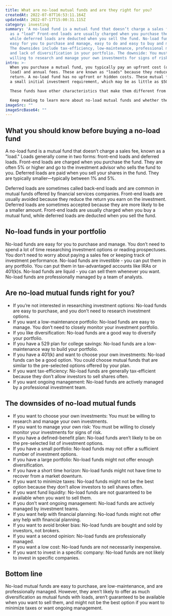 ```yaml
---
title: What are no-load mutual funds and are they right for you?
createdAt: 2022-07-07T16:53:11.164Z
updatedAt: 2022-07-17T15:00:31.115Z
category: investing
summary: 'A no-load fund is a mutual fund that doesn’t charge a sales fee, known
  as a "load" Front-end loads are usually charged when you purchase the fund,
  while deferred loads are deducted when you sell the fund. No-load funds are
  easy for you to purchase and manage, easy to do and easy to buy and manage.
  The downsides include tax-efficiency, low-maintenance, professional management
  and lack of diversification in your portfolio. The downside: You must be
  willing to research and manage your own investments for signs of risk.'
intro: >-
  When you purchase a mutual fund, you typically pay an upfront cost (or
  load) and annual fees. These are known as "loads" because they reduce your
  return. A no-load fund has no upfront or hidden costs. These mutual funds have
  a small initial investment requirement, which may be as little as $50.

  These funds have other characteristics that make them different from those with load fees: No-load mutual funds generally don’t charge commissions or sales fees. They also don't offer special privileges for buying their stock, such as reserved shares or first dibs on new stocks coming public. There are no broker incentives like sales targets or bonus payments for selling certain shares. 

  Keep reading to learn more about no-load mutual funds and whether they might be right for you.
imageSrc: ""
imageSrcBase64: ""
---
```


## What you should know before buying a no-load fund

A no-load fund is a mutual fund that doesn’t charge a sales fee, known as a "load." Loads generally come in two forms: front-end loads and deferred loads.
Front-end loads are charged when you purchase the fund. They are often 5% or higher and go to the investment advisor who sells the fund to you.
Deferred loads are paid when you sell your shares in the fund. They are typically smaller—typically between 1% and 5%.

Deferred loads are sometimes called back-end loads and are common in mutual funds offered by financial services companies.
Front-end loads are usually avoided because they reduce the return you earn on the investment. Deferred loads are sometimes accepted because they are more likely to be a smaller amount.
Front-end loads are usually charged when you buy a mutual fund, while deferred loads are deducted when you sell the fund.

## No-load funds in your portfolio

No-load funds are easy for you to purchase and manage. You don’t need to spend a lot of time researching investment options or reading prospectuses. You don’t need to worry about paying a sales fee or keeping track of investment performance. No-load funds are investible - you can put them in any portfolio. You can put them in tax-advantaged accounts like IRAs or 401(k)s. No-load funds are liquid - you can sell them whenever you want. No-load funds are professionally managed by a team of analysts.

## Are no-load mutual funds right for you?

- If you’re not interested in researching investment options: No-load funds are easy to purchase, and you don’t need to research investment options.
- If you want a low-maintenance portfolio: No-load funds are easy to manage. You don’t need to closely monitor your investment portfolio.
- If you like diversification: No-load funds are a good way to diversify your portfolio.
- If you have a 529 plan for college savings: No-load funds are a low-maintenance way to build your portfolio.
- If you have a 401(k) and want to choose your own investments: No-load funds can be a good option. You could choose mutual funds that are similar to the pre-selected options offered by your plan.
- If you want tax-efficiency: No-load funds are generally tax-efficient because they don’t allow investors to sell shares often.
- If you want ongoing management: No-load funds are actively managed by a professional investment team.

## The downsides of no-load mutual funds

- If you want to choose your own investments: You must be willing to research and manage your own investments.
- If you want to manage your own risk: You must be willing to closely monitor your investments for signs of risk.
- If you have a defined-benefit plan: No-load funds aren’t likely to be on the pre-selected list of investment options.
- If you have a small portfolio: No-load funds may not offer a sufficient number of investment options.
- If you have a large portfolio: No-load funds might not offer enough diversification.
- If you have a short time horizon: No-load funds might not have time to recover from a market downturn.
- If you want to minimize taxes: No-load funds might not be the best option because they don’t allow investors to sell shares often.
- If you want fund liquidity: No-load funds are not guaranteed to be available when you want to sell them.
- If you don’t want ongoing management: No-load funds are actively managed by investment teams.
- If you want help with financial planning: No-load funds might not offer any help with financial planning.
- If you want to avoid broker bias: No-load funds are bought and sold by investors, not brokers.
- If you want a second opinion: No-load funds are professionally managed.
- If you want a low cost: No-load funds are not necessarily inexpensive.
- If you want to invest in a specific company: No-load funds are not likely to invest in specific companies.

## Bottom line

No-load mutual funds are easy to purchase, are low-maintenance, and are professionally managed. However, they aren’t likely to offer as much diversification as mutual funds with loads, aren’t guaranteed to be available when you want to sell them, and might not be the best option if you want to minimize taxes or want ongoing management.
